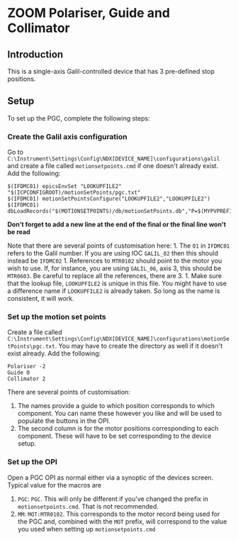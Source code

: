 # ZOOM Polariser, Guide and Collimator

## Introduction

This is a single-axis Galil-controlled device that has 3 pre-defined stop positions.

## Setup

To set up the PGC, complete the following steps:

### Create the Galil axis configuration

Go to `C:\Instrument\Settings\Config\NDX[DEVICE_NAME]\configurations\galil` and create a file called `motionsetpoints.cmd` if one doesn't already exist. Add the following:

```
$(IFDMC01) epicsEnvSet "LOOKUPFILE2" "$(ICPCONFIGROOT)/motionSetPoints/pgc.txt"
$(IFDMC01) motionSetPointsConfigure("LOOKUPFILE2","LOOKUPFILE2")
$(IFDMC01) dbLoadRecords("$(MOTIONSETPOINTS)/db/motionSetPoints.db","P=$(MYPVPREFIX)LKUP:PGC:,TARGET_PV1=$(MYPVPREFIX)MOT:MTR0102,TARGET_RBV1=$(MYPVPREFIX)MOT:MTR0102.RBV,TARGET_DONE=$(MYPVPREFIX)MOT:MTR0102.DMOV,TOL=1,LOOKUP=LOOKUPFILE2")

```

**Don't forget to add a new line at the end of the final or the final line won't be read**

Note that there are several points of customisation here:
    1. The `01` in `IFDMC01` refers to the Galil number. If you are using IOC `GALIL_02` then this should instead be `IFDMC02`
    1. References to `MTR0102` should point to the motor you wish to use. If, for instance, you are using `GALIL_06`, axis 3, this should be `MTR0603`. Be careful to replace all the references, there are 3.
    1. Make sure that the lookup file, `LOOKUPFILE2` is unique in this file. You might have to use a difference name if `LOOKUPFILE2` is already taken. So long as the name is consistent, it will work.

### Set up the motion set points
Create a file called `C:\Instrument\Settings\Config\NDX[DEVICE_NAME]\configurations\motionSetPoints\pgc.txt`. You may have to create the directory as well if it doesn't exist already. Add the following:

```
Polariser -2
Guide 0
Collimator 2
```

There are several points of customisation:

1. The names provide a guide to which position corresponds to which component. You can name these however you like and will be used to populate the buttons in the OPI.
1. The second column is for the motor positions corresponding to each component. These will have to be set corresponding to the device setup.

### Set up the OPI

Open a PGC OPI as normal either via a synoptic of the devices screen. Typical value for the macros are

1. `PGC`: `PGC`. This will only be different if you've changed the prefix in `motionsetpoints.cmd`. That is not recommended.
1. `MM`: `MOT:MTR0102`. This corresponds to the motor record being used for the PGC and, combined with the `MOT` prefix, will correspond to the value you used when setting up `motionsetpoints.cmd`